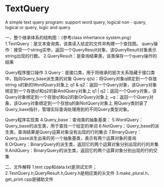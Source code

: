# TextQuery
A simple text query program: support word query, logical non - query, logical or query, logic and query

一、整个继承体系的结构图：（参考class inhertance system.png）
1.TextQuery：是文本查询类，该类读入给定的文件并构建一个查找图。
	query操作：接受一个string实参，返回一个QueryResult对象，该QueryResult对象表示string出现的行数。
2.QueryResult：是查询结果类，该类保存一个query操作的结果


Query程序接口操作
3.Query：是接口类，用于将继承的层次关系隐藏于接口类中，指向Query_base派生类的对象
Query q(s)：将Query对象q绑定到一个存放string s的新的WordQuery对象上
q1 & q2：返回一个Query对象，该Query对象绑定到一个存放q1和q2的新AndQuery对象上
q1 | q2：返回一个Query对象，该Query对象绑定到一个存放q1和q2的新OrQuery对象上
~q：返回一个Query对象，该Query对象绑定到一个存放q的新NotQuery对象上
用Query类封装了Query_base指针，管理实际查询处理用到的不同Query类型对象。

Query程序实现类
4.Query_base：查询类的抽象基类：
5.WordQuery：Query_base的派生类，用于查找一个给定的单词
6.NotQuery：Query_base的派生类，查询结果是Query运算对象没有出现的行的集合
7.BinaryQuery：Query_base派生出来的另一个抽象基类，表示有两个运算对象的查询
8.OrQuery：BinaryQuery的派生类，返回它的两个运算对象分别出现的行的并集
9.AndQuery：BinaryQuery的派生类，返回它的两个运算对象分别出现的行的交集

二、文件解释
1.text.cpp和data.txt是测试文件；
2.TextQuery.h,QueryResult.h,Query.h是相应类的头文件
3.make_plural.h、get_print.cpp是辅助文件
